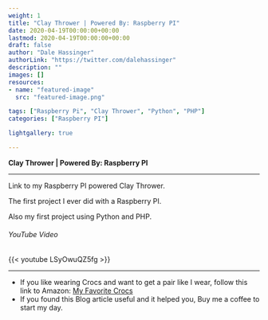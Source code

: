 ```yaml
---
weight: 1
title: "Clay Thrower | Powered By: Raspberry PI"
date: 2020-04-19T00:00:00+00:00
lastmod: 2020-04-19T00:00:00+00:00
draft: false
author: "Dale Hassinger"
authorLink: "https://twitter.com/dalehassinger"
description: ""
images: []
resources:
- name: "featured-image"
  src: "featured-image.png"

tags: ["Raspberry Pi", "Clay Thrower", "Python", "PHP"]
categories: ["Raspberry PI"]

lightgallery: true

---
```


**Clay Thrower | Powered By: Raspberry PI**

<!--more-->

---

Link to my Raspberry PI powered Clay Thrower.

The first project I ever did with a Raspberry PI.

Also my first project using Python and PHP.

###### YouTube Video

{{< youtube LSyOwuQZ5fg >}}

---

* If you like wearing Crocs and want to get a pair like I wear, follow this link to Amazon:
<a target="_blank" href="https://www.amazon.com/dp/B001V7Z27W?psc=1&amp;ref=ppx_yo2ov_dt_b_product_details&_encoding=UTF8&tag=vcrocs-20&linkCode=ur2&linkId=fa4c787c9ab59a9b8a54b48c402b8517&camp=1789&creative=9325">My Favorite Crocs</a>  
* If you found this Blog article useful and it helped you, Buy me a coffee to start my day.  

<center>
<script type="text/javascript" src="https://cdnjs.buymeacoffee.com/1.0.0/button.prod.min.js" data-name="bmc-button" data-slug="dalehassinger" data-color="#FFDD00" data-emoji=""  data-font="Cookie" data-text="Buy me a coffee" data-outline-color="#000000" data-font-color="#000000" data-coffee-color="#ffffff" ></script>
</center>

